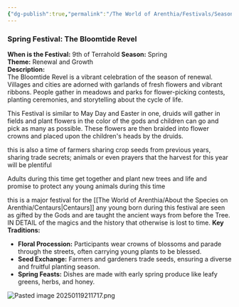 ```yaml
---
{"dg-publish":true,"permalink":"/The World of Arenthia/Festivals/Seasonal Festivals/Festival of Spring - The Bloomtide Revel/","tags":["Festivals","Seasons","Spring","Calander"]}
---
```


### **Spring Festival: The Bloomtide Revel**
**When is the Festival:** 9th of Terrahold
**Season:** Spring  
**Theme:** Renewal and Growth  
**Description:**  
The Bloomtide Revel is a vibrant celebration of the season of renewal. Villages and cities are adorned with garlands of fresh flowers and vibrant ribbons. People gather in meadows and parks for flower-picking contests, planting ceremonies, and storytelling about the cycle of life.  

This Festival is similar to May Day and Easter in one, druids will gather in fields and plant flowers in the color of the gods and children can go and pick as many as possible. These flowers are then braided into flower crowns and placed upon the children's heads by the druids.

this is also a time of farmers sharing crop seeds from previous years, sharing trade secrets; animals or even prayers that the harvest for this year will be plentiful

Adults during this time get together and plant new trees and life and promise to protect any young animals during this time

this is a major festival for the [[The World of Arenthia/About the Species on Arenthia/Centaurs\|Centaurs]] any young born during this festival are seen as gifted by the Gods and are taught the ancient ways from before the Tree. IN DETAIL of the magics and the history that otherwise is lost to time.
**Key Traditions:**

- **Floral Procession:** Participants wear crowns of blossoms and parade through the streets, often carrying young plants to be blessed.
- **Seed Exchange:** Farmers and gardeners trade seeds, ensuring a diverse and fruitful planting season.
- **Spring Feasts:** Dishes are made with early spring produce like leafy greens, herbs, and honey.

![Pasted image 20250119211717.png](/img/user/Pasted%20image%2020250119211717.png)